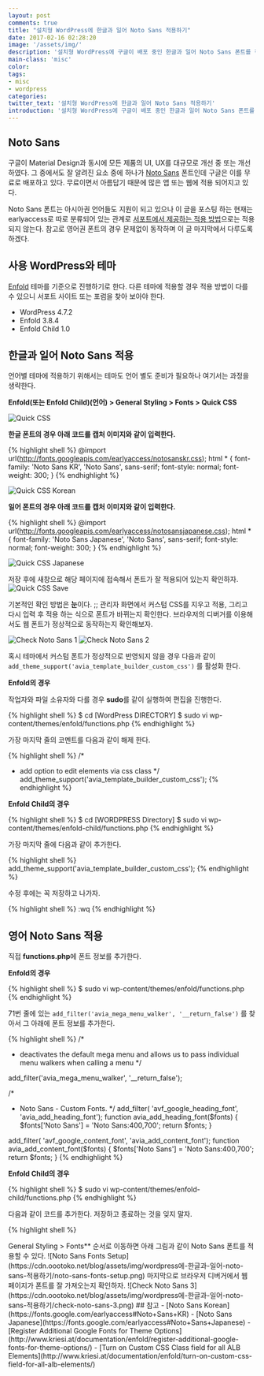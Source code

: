 ```yaml
---
layout: post
comments: true
title: "설치형 WordPress에 한글과 일어 Noto Sans 적용하기"
date: 2017-02-16 02:28:20
image: '/assets/img/'
description: '설치형 WordPress에 구글이 배포 중인 한글과 일어 Noto Sans 폰트를 적용해보자.'
main-class: 'misc'
color:
tags:
- misc
- wordpress
categories:
twitter_text: '설치형 WordPress에 한글과 일어 Noto Sans 적용하기'
introduction: '설치형 WordPress에 구글이 배포 중인 한글과 일어 Noto Sans 폰트를 적용해보자.'
---
```


## Noto Sans
구글이 Material Design과 동시에 모든 제품의 UI, UX를 대규모로 개선 중 또는 개선 하였다.
그 중에서도 잘 알려진 요소 중에 하나가 [Noto Sans](https://www.google.com/get/noto/#sans-lgc) 폰트인데 구글은 이를 무료로 배포하고 있다.
무료이면서 아름답기 때문에 많은 앱 또는 웹에 적용 되어지고 있다.

Noto Sans 폰트는 아시아권 언어들도 지원이 되고 있으나 이 글을 포스팅 하는 현재는 earlyaccess로 따로 분류되어 있는 관계로 [서포트에서 제공하는 적용 방법](http://www.kriesi.at/documentation/enfold/register-additional-google-fonts-for-theme-options/)으로는 적용되지 않는다.
참고로 영어권 폰트의 경우 문제없이 동작하며 이 글 마지막에서 다루도록 하겠다.

## 사용 WordPress와 테마
[Enfold](http://www.kriesi.at/themedemo/?theme=enfold-overview) 테마를 기준으로 진행하기로 한다.
다른 테마에 적용할 경우 적용 방법이 다를 수 있으니 서포트 사이트 또는 포럼을 찾아 보아야 한다.
- WordPress 4.7.2
- Enfold 3.8.4
- Enfold Child 1.0

## 한글과 일어 Noto Sans 적용
언어별 테마에 적용하기 위해서는 테마도 언어 별도 준비가 필요하나 여기서는 과정을 생략한다.

**Enfold(또는 Enfold Child)(언어) > General Styling > Fonts > Quick CSS**

![Quick CSS](https://cdn.oootoko.net/blog/assets/img/wordpress에-한글과-일어-noto-sans-적용하기/quick-css.png)

**한글 폰트의 경우 아래 코드를 캡처 이미지와 같이 입력한다.**

{% highlight shell %}
@import url(http://fonts.googleapis.com/earlyaccess/notosanskr.css);
html * {
    font-family: 'Noto Sans KR', 'Noto Sans', sans-serif;
    font-style: normal;
    font-weight: 300;
}
{% endhighlight %}

![Quick CSS Korean](https://cdn.oootoko.net/blog/assets/img/wordpress에-한글과-일어-noto-sans-적용하기/quick-css-kr.png)

**일어 폰트의 경우 아래 코드를 캡처 이미지와 같이 입력한다.**

{% highlight shell %}
@import url(http://fonts.googleapis.com/earlyaccess/notosansjapanese.css);
html * {
    font-family: 'Noto Sans Japanese', 'Noto Sans', sans-serif;
    font-style: normal;
    font-weight: 300;
}
{% endhighlight %}

![Quick CSS Japanese](https://cdn.oootoko.net/blog/assets/img/wordpress에-한글과-일어-noto-sans-적용하기/quick-css-jp.png)

저장 후에 새창으로 해당 페이지에 접속해서 폰트가 잘 적용되어 있는지 확인하자.
![Quick CSS Save](https://cdn.oootoko.net/blog/assets/img/wordpress에-한글과-일어-noto-sans-적용하기/quick-css-save.png)

기본적인 확인 방법은 **눈**이다. ;; 관리자 화면에서 커스텀 CSS를 지우고 적용, 그리고 다시 입력 후 적용 하는 식으로 폰트가 바뀌는지 확인한다.
브라우저의 디버거를 이용해서도 웹 폰트가 정상적으로 동작하는지 확인해보자.

![Check Noto Sans 1](https://cdn.oootoko.net/blog/assets/img/wordpress에-한글과-일어-noto-sans-적용하기/check-noto-sans-1.png)
![Check Noto Sans 2](https://cdn.oootoko.net/blog/assets/img/wordpress에-한글과-일어-noto-sans-적용하기/check-noto-sans-2.png)

혹시 테마에서 커스텀 폰트가 정상적으로 반영되지 않을 경우 다음과 같이 `add_theme_support('avia_template_builder_custom_css')` 를 활성화 한다.

**Enfold의 경우**

작업자와 파일 소유자와 다를 경우 **sudo**를 같이 실행하여 편집을 진행한다.

{% highlight shell %}
$ cd [WordPress DIRECTORY]
$ sudo vi wp-content/themes/enfold/functions.php
{% endhighlight %}

가장 마지막 줄의 코멘트를 다음과 같이 해제 한다.

{% highlight shell %}
/*
 * add option to edit elements via css class
 */
add_theme_support('avia_template_builder_custom_css');
{% endhighlight %}

**Enfold Child의 경우**

{% highlight shell %}
$ cd [WORDPRESS Directory]
$ sudo vi wp-content/themes/enfold-child/functions.php
{% endhighlight %}

가장 마지막 줄에 다음과 같이 추가한다.

{% highlight shell %}
add_theme_support('avia_template_builder_custom_css');
{% endhighlight %}

수정 후에는 꼭 저장하고 나가자.

{% highlight shell %}
:wq
{% endhighlight %}

## 영어 Noto Sans 적용

직접 **functions.php**에 폰트 정보를 추가한다.

**Enfold의 경우**

{% highlight shell %}
$ sudo vi wp-content/themes/enfold/functions.php
{% endhighlight %}

71번 줄에 있는 `add_filter('avia_mega_menu_walker', '__return_false')` 를 찾아서 그 아래에 폰트 정보를 추가한다.

{% highlight shell %}
/*
 * deactivates the default mega menu and allows us to pass individual menu walkers when calling a menu
 */

add_filter('avia_mega_menu_walker', '__return_false');

/*
 * Noto Sans - Custom Fonts.
 */
add_filter( 'avf_google_heading_font', 'avia_add_heading_font');
function avia_add_heading_font($fonts)
{
    $fonts['Noto Sans'] = 'Noto Sans:400,700';
    return $fonts;
}

add_filter( 'avf_google_content_font', 'avia_add_content_font');
function avia_add_content_font($fonts)
{
    $fonts['Noto Sans'] = 'Noto Sans:400,700';
    return $fonts;
}
{% endhighlight %}

**Enfold Child의 경우**

{% highlight shell %}
$ sudo vi wp-content/themes/enfold-child/functions.php
{% endhighlight %}

다음과 같이 코드를 추가한다. 저장하고 종료하는 것을 잊지 말자.

{% highlight shell %}
<?php

/*
* Add your own functions here. You can also copy some of the theme functions into this file. 
* WordPress will use those functions instead of the original functions then.
*/

/*
 * Noto Sans - Custom Fonts.
 */
add_filter( 'avf_google_heading_font', 'avia_add_heading_font');
function avia_add_heading_font($fonts)
{
    $fonts['Noto Sans'] = 'Noto Sans:400,700';
    return $fonts;
}

add_filter( 'avf_google_content_font', 'avia_add_content_font');
function avia_add_content_font($fonts)
{
    $fonts['Noto Sans'] = 'Noto Sans:400,700';
    return $fonts;
}
{% endhighlight %}

화면 갱신 후 **Enfold > General Styling > Fonts** 순서로 이동하면 아래 그림과 같이 Noto Sans 폰트를 적용할 수 있다.

![Noto Sans Fonts Setup](https://cdn.oootoko.net/blog/assets/img/wordpress에-한글과-일어-noto-sans-적용하기/noto-sans-fonts-setup.png)

마지막으로 브라우저 디버거에서 웹 페이지가 폰트를 잘 가져오는지 확인하자.
![Check Noto Sans 3](https://cdn.oootoko.net/blog/assets/img/wordpress에-한글과-일어-noto-sans-적용하기/check-noto-sans-3.png)

## 참고
- [Noto Sans Korean](https://fonts.google.com/earlyaccess#Noto+Sans+KR)
- [Noto Sans Japanese](https://fonts.google.com/earlyaccess#Noto+Sans+Japanese)
- [Register Additional Google Fonts for Theme Options](http://www.kriesi.at/documentation/enfold/register-additional-google-fonts-for-theme-options/)
- [Turn on Custom CSS Class field for all ALB Elements](http://www.kriesi.at/documentation/enfold/turn-on-custom-css-field-for-all-alb-elements/)
